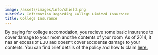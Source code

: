 ```yaml
---
image: /assets/images/info/shield.png
subtitle: Information Regarding College Limited Insurance
title: College Insurance
---
```


By paying for college accomodation, you recieve some basic insurance to cover damage to your room and the contents of your room. As of 2014, it has an excess of £30 and doesn't cover accidental damage to your contents. You can find brief details of the policy and how to claim [here.](/imagespdf/insurance.pdf)